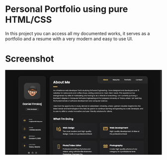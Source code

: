 <h1>Personal Portfolio using pure HTML/CSS</h1>

<p>In this project you can access all my documented works, it serves as a portfolio and a resume with a very modern and easy to use UI.</p>

<h1>Screenshot</h1>
<img src="assets/images/screenshots/portfolio.png" alt="screenshot">

